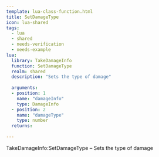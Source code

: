 ```yaml
---
template: lua-class-function.html
title: SetDamageType
icon: lua-shared
tags:
  - lua
  - shared
  - needs-verification
  - needs-example
lua:
  library: TakeDamageInfo
  function: SetDamageType
  realm: shared
  description: "Sets the type of damage"
  
  arguments:
  - position: 1
    name: "damageInfo"
    type: DamageInfo
  - position: 2
    name: "damageType"
    type: number
  returns:
    
---
```


<div class="lua__search__keywords">
TakeDamageInfo:SetDamageType &#x2013; Sets the type of damage
</div>
